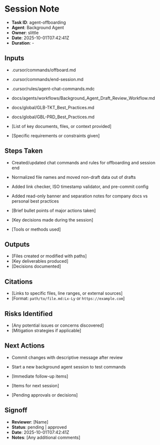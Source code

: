 # Session Note

- **Task ID**: agent-offboarding
- **Agent**: Background Agent
- **Owner**: slittle
- **Date**: 2025-10-01T07:42:41Z
- **Duration**: -

## Inputs

- .cursor/commands/offboard.md
- .cursor/commands/end-session.md
- .cursor/rules/agent-chat-commands.mdc
- docs/agents/workflows/Background_Agent_Draft_Review_Workflow.md
- docs/global/GLB-TKT_Best_Practices.md
- docs/global/GBL-PRD_Best_Practices.md

- [List of key documents, files, or context provided]
- [Specific requirements or constraints given]

## Steps Taken

- Created/updated chat commands and rules for offboarding and session end
- Normalized file names and moved non-draft data out of drafts
- Added link checker, ISO timestamp validator, and pre-commit config
- Added read-only banner and separation notes for company docs vs personal best practices

- [Brief bullet points of major actions taken]
- [Key decisions made during the session]
- [Tools or methods used]

## Outputs

- [Files created or modified with paths]
- [Key deliverables produced]
- [Decisions documented]

## Citations

- [Links to specific files, line ranges, or external sources]
- [Format: `path/to/file.md:Lx-Ly` or `https://example.com`]

## Risks Identified

- [Any potential issues or concerns discovered]
- [Mitigation strategies if applicable]

## Next Actions

- Commit changes with descriptive message after review
- Start a new background agent session to test commands

- [Immediate follow-up items]
- [Items for next session]
- [Pending approvals or decisions]

## Signoff

- **Reviewer**: [Name]
- **Status**: pending | approved
- **Date**: 2025-10-01T07:42:41Z
- **Notes**: [Any additional comments]
